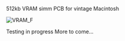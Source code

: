 512kb VRAM simm PCB for vintage Macintosh 

![VRAM_F](https://user-images.githubusercontent.com/95986733/166149730-65d1d33a-51d0-4b82-8252-dcc21586d8b4.png)

Testing in progress
More to come...
